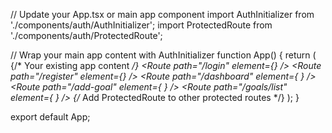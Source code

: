// Update your App.tsx or main app component
import AuthInitializer from './components/auth/AuthInitializer';
import ProtectedRoute from './components/auth/ProtectedRoute';

// Wrap your main app content with AuthInitializer
function App() {
  return (
    <AuthInitializer>
      {/* Your existing app content */}
      <Routes>
        <Route path="/login" element={<LoginForm />} />
        <Route path="/register" element={<RegisterForm />} />
        <Route 
          path="/dashboard" 
          element={
            <ProtectedRoute>
              <DashboardPage />
            </ProtectedRoute>
          } 
        />
        <Route 
          path="/add-goal" 
          element={
            <ProtectedRoute>
              <AddGoal />
            </ProtectedRoute>
          } 
        />
        <Route 
          path="/goals/list" 
          element={
            <ProtectedRoute>
              <GoalsList />
            </ProtectedRoute>
          } 
        />
        {/* Add ProtectedRoute to other protected routes */}
      </Routes>
    </AuthInitializer>
  );
}

export default App;